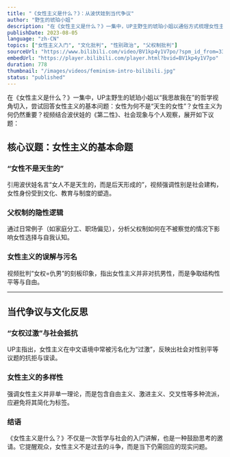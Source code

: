 ```yaml
---
title: "《女性主义是什么？》：从波伏娃到当代争议"
author: "野生的琥珀小姐"
description: "在《女性主义是什么？》一集中，UP主野生的琥珀小姐以通俗方式梳理女性主义的发展脉络，从波伏娃的哲学思想出发，探讨女性主义的核心问题、社会误解与当代争议。视频融合读书笔记、文化批判与个人反思，是中文语境下女性主义入门内容的代表之一。"
publishDate: 2023-08-05
language: "zh-CN"
topics: ["女性主义入门", "文化批判", "性别政治", "父权制批判"]
sourceUrl: "https://www.bilibili.com/video/BV1kp4y1V7po/?spm_id_from=333.337.search-card.all.click"
embedUrl: "https://player.bilibili.com/player.html?bvid=BV1kp4y1V7po"
duration: 778
thumbnail: "/images/videos/feminism-intro-bilibili.jpg"
status: "published"
---
```


在《女性主义是什么？》一集中，UP主野生的琥珀小姐以“我思故我在”的哲学视角切入，尝试回答女性主义的基本问题：女性为何不是“天生的女性”？女性主义为何仍然重要？视频结合波伏娃的《第二性》、社会现象与个人观察，展开如下议题：

## 核心议题：女性主义的基本命题

### “女性不是天生的”
引用波伏娃名言“女人不是天生的，而是后天形成的”，视频强调性别是社会建构，女性身份受到文化、教育与制度的塑造。

### 父权制的隐性逻辑
通过日常例子（如家庭分工、职场偏见），分析父权制如何在不被察觉的情况下影响女性选择与自我认知。

### 女性主义的误解与污名
视频批判“女权=仇男”的刻板印象，指出女性主义并非对抗男性，而是争取结构性平等与自由。

---

## 当代争议与文化反思

### “女权过激”与社会抵抗
UP主指出，女性主义在中文语境中常被污名化为“过激”，反映出社会对性别平等议题的抗拒与误读。

### 女性主义的多样性
强调女性主义并非单一理论，而是包含自由主义、激进主义、交叉性等多种流派，应避免将其简化为标签。

### 结语
《女性主义是什么？》不仅是一次哲学与社会的入门讲解，也是一种鼓励思考的邀请。它提醒观众，女性主义不是过去的斗争，而是当下仍需回应的现实问题。

